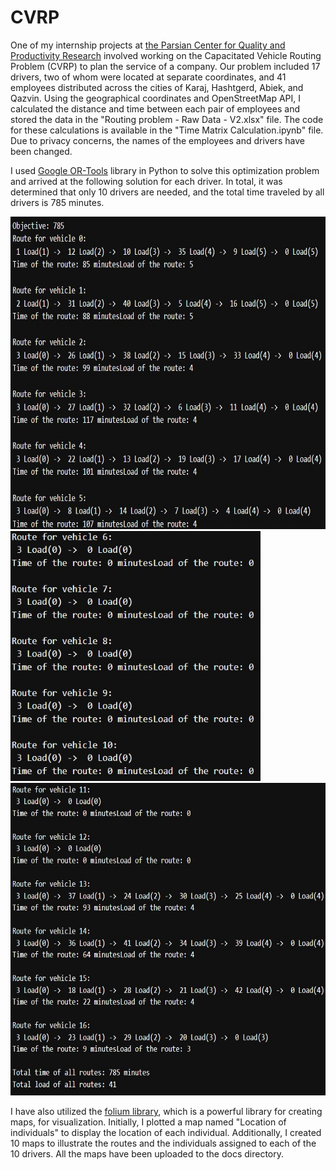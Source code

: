 # CVRP
One of my internship projects at [the Parsian Center for Quality and Productivity Research](https://pqprc.ac.ir/) involved working on the Capacitated Vehicle Routing Problem (CVRP) to plan the service of a company. Our problem included 17 drivers, two of whom were located at separate coordinates, and 41 employees distributed across the cities of Karaj, Hashtgerd, Abiek, and Qazvin. Using the geographical coordinates and OpenStreetMap API, I calculated the distance and time between each pair of employees and stored the data in the "Routing problem - Raw Data - V2.xlsx" file. The code for these calculations is available in the "Time Matrix Calculation.ipynb" file. Due to privacy concerns, the names of the employees and drivers have been changed.

I used [Google OR-Tools](https://developers.google.com/optimization/routing/cvrp) library in Python to solve this optimization problem and arrived at the following solution for each driver. In total, it was determined that only 10 drivers are needed, and the total time traveled by all drivers is 785 minutes.

<img src="https://github.com/ShayanDarabi/CVRP/blob/main/img/Solution_part1.jpg" alt="Alt Text" width="600" height="500">
<img src="https://github.com/ShayanDarabi/CVRP/blob/main/img/Solution_part2.jpg" alt="Alt Text" width="400" height="400">
<img src="https://github.com/ShayanDarabi/CVRP/blob/main/img/Solution_part3.jpg" alt="Alt Text" width="600" height="500">


I have also utilized the [folium library](https://python-visualization.github.io/folium/latest/), which is a powerful library for creating maps, for visualization. Initially, I plotted a map named "Location of individuals" to display the location of each individual. Additionally, I created 10 maps to illustrate the routes and the individuals assigned to each of the 10 drivers. All the maps have been uploaded to the docs directory.





